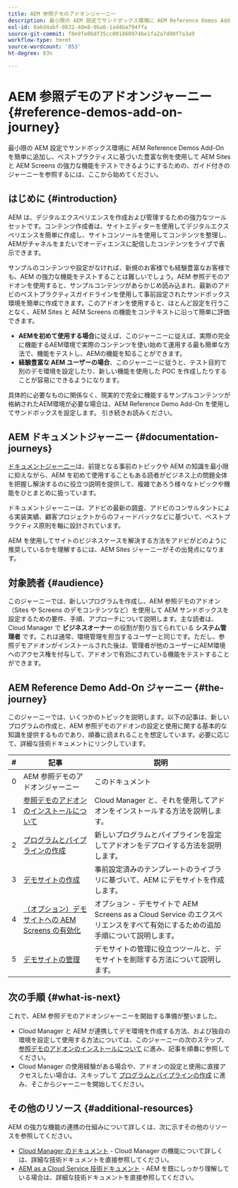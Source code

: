 ```yaml
---
title: AEM 参照デモのアドオンジャーニー
description: 最小限の AEM 設定でサンドボックス環境に AEM Reference Demos Add-On を簡単に追加し、ベストプラクティスに基づいた豊富な例を使用して AEM の強力な機能をテストできるようにするための、ガイド付きのジャーニーを参照するには、ここから始めてください。
exl-id: 8a6d4abf-0832-40e8-9ba6-1ad4ba794ffa
source-git-commit: f0e9fe0bdf35cc001860974be1fa2a7d90f7a3a9
workflow-type: tm+mt
source-wordcount: '853'
ht-degree: 83%

---
```


# AEM 参照デモのアドオンジャーニー {#reference-demos-add-on-journey}

最小限の AEM 設定でサンドボックス環境に AEM Reference Demos Add-On を簡単に追加し、ベストプラクティスに基づいた豊富な例を使用して AEM Sites と AEM Screens の強力な機能をテストできるようにするための、ガイド付きのジャーニーを参照するには、ここから始めてください。

## はじめに {#introduction}

AEM は、デジタルエクスペリエンスを作成および管理するための強力なツールセットです。コンテンツ作成者は、サイトエディターを使用してデジタルエクスペリエンスを簡単に作成し、サイトコンソールを使用してコンテンツを整理し、AEMがチャネルをまたいでオーディエンスに配信したコンテンツをライブで表示できます。

サンプルのコンテンツや設定がなければ、新規のお客様でも経験豊富なお客様でも、AEM の強力な機能をテストすることは難しいでしょう。AEM 参照デモのアドオンを使用すると、サンプルコンテンツがあらかじめ読み込まれ、最新のアドビのベストプラクティスガイドラインを使用して事前設定されたサンドボックス環境を簡単に作成できます。このアドオンを使用すると、ほとんど設定を行うことなく、AEM Sites と AEM Screens の機能をコンテキストに沿って簡単に評価できます。

* **AEMを初めて使用する場合**&#x200B;に従えば、このジャーニーに従えば、実際の完全に機能するAEM環境で実際のコンテンツを使い始めて運用する最も簡単な方法で、機能をテストし、AEMの機能を知ることができます。
* **経験豊富な AEM ユーザーの場合**、このジャーニーに従うと、テスト目的で別のデモ環境を設定したり、新しい機能を使用した POC を作成したりすることが容易にできるようになります。

具体的に必要なものに関係なく、現実的で完全に機能するサンプルコンテンツが格納されたAEM環境が必要な場合は、AEM Reference Demo Add-On を使用してサンドボックスを設定します。 引き続きお読みください。

## AEM ドキュメントジャーニー {#documentation-journeys}

[ドキュメントジャーニー](/help/journey-documentation/documentation-journeys.md)は、前提となる事前のトピックや AEM の知識を最小限に抑えながら、AEM を初めて使用することもある読者がビジネス上の問題全体を把握し解決するのに役立つ説明を提供して、複雑であろう様々なトピックや機能をひとまとめに扱っています。

ドキュメントジャーニーは、アドビの最新の調査、アドビのコンサルタントによる実装実績、顧客プロジェクトからのフィードバックなどに基づいて、ベストプラクティス原則を軸に設計されています。

AEM を使用してサイトのビジネスケースを解決する方法をアドビがどのように推奨しているかを理解するには、AEM Sites ジャーニーがその出発点になります。

## 対象読者 {#audience}

このジャーニーでは、新しいプログラムを作成し、AEM 参照デモのアドオン（Sites や Screens のデモコンテンツなど）を使用して AEM サンドボックスを設定するための要件、手順、アプローチについて説明します。主な読者は、Cloud Manager で **ビジネスオーナー** の役割が割り当てられている **システム管理者** です。これは通常、環境管理を担当するユーザーと同じです。ただし、参照デモアドオンがインストールされた後は、管理者が他のユーザーにAEM環境へのアクセス権を付与して、アドオンで有効にされている機能をテストすることができます。

## AEM Reference Demo Add-On ジャーニー {#the-journey}

このジャーニーでは、いくつかのトピックを説明します。以下の記事は、新しいプログラムの作成と、AEM 参照デモのアドオンの設定と使用に関する基本的な知識を提供するものであり、順番に読まれることを想定しています。必要に応じて、詳細な技術ドキュメントにリンクしています。

| # | 記事 | 説明 |
|---|---|---|
| 0 | AEM 参照デモのアドオンジャーニー | このドキュメント |
| 1 | [参照デモのアドオンのインストールについて](installation.md) | Cloud Manager と、それを使用してアドオンをインストールする方法を説明します。 |
| 2 | [プログラムとパイプラインの作成](create-program.md) | 新しいプログラムとパイプラインを設定してアドオンをデプロイする方法を説明します。 |
| 3 | [デモサイトの作成](create-site.md) | 事前設定済みのテンプレートのライブラリに基づいて、AEM にデモサイトを作成します。 |
| 4 | [（オプション）デモサイトへの AEM Screens の有効化](screens.md) | オプション - デモサイトで AEM Screens as a Cloud Service のエクスペリエンスをすべて有効にするための追加手順について説明します。 |
| 5 | [デモサイトの管理](manage.md) | デモサイトの管理に役立つツールと、デモサイトを削除する方法について説明します。 |

## 次の手順 {#what-is-next}

これで、AEM 参照デモのアドオンジャーニーを開始する準備が整いました。

* Cloud Manager と AEM が連携してデモ環境を作成する方法、および独自の環境を設定して使用する方法については、このジャーニーの次のステップ、 [参照デモのアドオンのインストールについて](installation.md) に進み、記事を順番に参照してください。
* Cloud Manager の使用経験がある場合や、アドオンの設定と使用に直接アクセスしたい場合は、スキップして [プログラムとパイプラインの作成](create-program.md) に進み、そこからジャーニーを開始してください。

## その他のリソース {#additional-resources}

AEM の強力な機能の連携の仕組みについて詳しくは、次に示すその他のリソースを参照してください。

* [Cloud Manager のドキュメント](https://experienceleague.adobe.com/docs/experience-manager-cloud-service/onboarding/onboarding-concepts/cloud-manager-introduction.html?lang=ja) - Cloud Manager の機能について詳しくは、詳細な技術ドキュメントを直接参照してください。
* [AEM as a Cloud Service 技術ドキュメント](https://experienceleague.adobe.com/docs/experience-manager-cloud-service.html?lang=ja) - AEM を既にしっかり理解している場合は、詳細な技術ドキュメントを直接参照してください。
